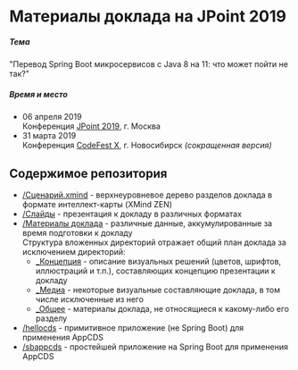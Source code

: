 # Материалы доклада на JPoint 2019
##### Тема
"Перевод Spring Boot микросервисов с Java 8 на 11: что может пойти
не так?" 
##### Время и место
* 06 апреля 2019  
  Конференция [JPoint 2019](https://jpoint.ru/talks/6kyixr30fgfmedztyom628/), г. Москва
* 31 марта 2019  
  Конференция [CodeFest X](https://2019.codefest.ru/lecture/1433), г. Новосибирск _(сокращенная версия)_
  
## Содержимое репозитория
* [/Сценарий.xmind](/Сценарий.xmind) - верхнеуровневое дерево разделов доклада в формате интеллект-карты (XMind ZEN)
* [/Слайды](/Слайды) - презентация к докладу в различных форматах
* [/Материалы доклада](/Материалы%20доклада) - различные данные, аккумулированные за время подготовки к докладу  
  Структура вложенных директорий отражает общий план доклада за исключением директорий:
  * [_Концепция](/%D0%9C%D0%B0%D1%82%D0%B5%D1%80%D0%B8%D0%B0%D0%BB%D1%8B%20%D0%B4%D0%BE%D0%BA%D0%BB%D0%B0%D0%B4%D0%B0/_%20%D0%9A%D0%BE%D0%BD%D1%86%D0%B5%D0%BF%D1%86%D0%B8%D1%8F) - описание визуальных решений (цветов, шрифтов, иллюстраций и т.п.), составляющих концепцию 
  презентации к докладу
  * [_Медиа](/%D0%9C%D0%B0%D1%82%D0%B5%D1%80%D0%B8%D0%B0%D0%BB%D1%8B%20%D0%B4%D0%BE%D0%BA%D0%BB%D0%B0%D0%B4%D0%B0/_%20%D0%9C%D0%B5%D0%B4%D0%B8%D0%B0) - некоторые визуальные составляющие доклада, в том числе исключенные из него
  * [_Общее](/%D0%9C%D0%B0%D1%82%D0%B5%D1%80%D0%B8%D0%B0%D0%BB%D1%8B%20%D0%B4%D0%BE%D0%BA%D0%BB%D0%B0%D0%B4%D0%B0/_%20%D0%9E%D0%B1%D1%89%D0%B5%D0%B5) - материалы доклада, не относящиеся к какому-либо его разделу
* [/hellocds](/hellocds) - примитивное приложение (не Spring Boot) для применения AppCDS
* [/sbappcds](/sbappcds) - простейшей приложение на Spring Boot для применения AppCDS
    

